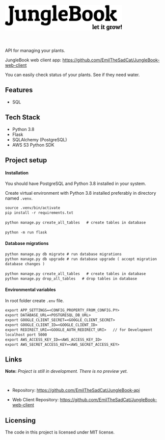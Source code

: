 # <img src="images/junglebook-logotype.png" alt="JungleBook" width="380"/>

</br>

API for managing your plants.

JungleBook web client app: https://github.com/EmilTheSadCat/JungleBook-web-client

You can easily check status of your plants. See if they need water.

## Features

-   SQL

## Tech Stack

-   Python 3.8
-   Flask
-   SQLAlchemy (PostgreSQL)
-   AWS S3 Python SDK

## Project setup

#### Installation

You should have PostgreSQL and Python 3.8 installed in your system.

Create virtual environment with Python 3.8 installed preferably in directory named `.venv`.

```shell
source .venv/bin/activate
pip install -r requirements.txt

python manage.py create_all_tables   # create tables in database

python -m run flask

```

#### Database migrations

```shell
python manage.py db migrate # run database migrations
python manage.py db upgrade # run database upgrade ( accept migration database changes )

python manage.py create_all_tables   # create tables in database
python manage.py drop_all_tables   # drop tables in database

```

#### Environmental variables

In root folder create `.env` file.

```
export APP_SETTINGS=<CONFIG_PROPERTY_FROM_CONFIG.PY>
export DATABASE_URL=<POSTGRESQL_DB_URL>
export GOOGLE_CLIENT_SECRET=<GOOGLE_CLIENT_SECRET>
export GOOGLE_CLIENT_ID=<GOOGLE_CLIENT_ID>
export REDIRECT_URI=<GOOGLE_AUTH_REDIRECT_URI>   // for Development localhost port 5000
export AWS_ACCESS_KEY_ID=<AWS_ACCESS_KEY_ID>
export AWS_SECRET_ACCESS_KEY=<AWS_SECRET_ACCESS_KEY>

```

## Links

**Note:** _Project is still in development. There is no preview yet._

</br>

-   Repository: https://github.com/EmilTheSadCat/JungleBook-api

-   Web Client Repository: https://github.com/EmilTheSadCat/JungleBook-web-client

## Licensing

The code in this project is licensed under MIT license.

